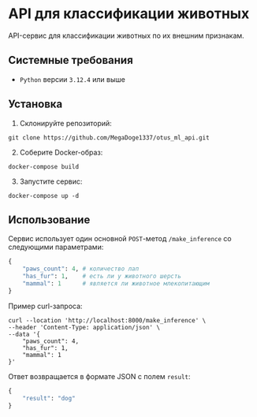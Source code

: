 # API для классификации животных
API-сервис для классификации животных по их внешним признакам.

## Системные требования
- `Python` версии `3.12.4` или выше

## Установка

1. Склонируйте репозиторий:
```
git clone https://github.com/MegaDoge1337/otus_ml_api.git
```

2. Соберите Docker-образ:
```
docker-compose build
```

3. Запустите сервис:
```
docker-compose up -d
```

## Использование

Сервис использует один основной `POST`-метод `/make_inference` со следующими параметрами:
```py
{
    "paws_count": 4, # количество лап
    "has_fur": 1,    # есть ли у животного шерсть
    "mammal": 1      # является ли животное млекопитающим
}
```

Пример curl-запроса:
```
curl --location 'http://localhost:8000/make_inference' \
--header 'Content-Type: application/json' \
--data '{
    "paws_count": 4,
    "has_fur": 1,
    "mammal": 1
}'
```

Ответ возвращается в формате JSON с полем `result`:
```py
{
    "result": "dog"
}
```
